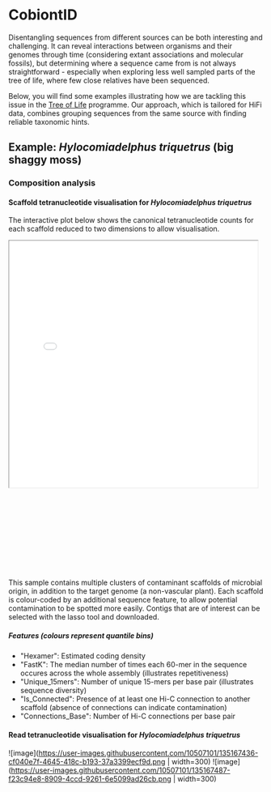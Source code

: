 # CobiontID

<style>
  #IDNAME {
  -moz-transform: scale(0.75, 0.75); 
  -webkit-transform: scale(0.75, 0.75); 
  -o-transform: scale(0.75, 0.75);
  -ms-transform: scale(0.75, 0.75);
  transform: scale(0.75, 0.75); 
  -moz-transform-origin: top left;
  -webkit-transform-origin: top left;
  -o-transform-origin: top left;
  -ms-transform-origin: top left;
  transform-origin: top left;
  display: block;
  vertical-align: bottom;
  padding: 0 !important;
  margin: 0 !important;
  }
</style>

Disentangling sequences from different sources can be both interesting and challenging. It can reveal interactions between organisms and their genomes through time (considering extant associations and molecular fossils), but determining where a sequence came from is not always straightforward - especially when exploring less well sampled parts of the tree of life, where few close relatives have been sequenced.

Below, you will find some examples illustrating how we are tackling this issue in the <a href="https://www.sanger.ac.uk/programme/tree-of-life/">Tree of Life</a> programme. Our approach, which is tailored for HiFi data, combines grouping sequences from the same source with finding reliable taxonomic hints.

## Example: _Hylocomiadelphus triquetrus_ (big shaggy moss)
### Composition analysis
#### Scaffold tetranucleotide visualisation for _Hylocomiadelphus triquetrus_
The interactive plot below shows the canonical tetranucleotide counts for each scaffold reduced to two dimensions to allow visualisation.

<div>
<iframe
  src="./examples/cbHylTriq8_scaffolds_multi_select.html"
  style="width:130%; height:650px;"  class="is-fullwidth"
  id="IDNAME">
</iframe>
</div>

This sample contains multiple clusters of contaminant scaffolds of microbial origin, in addition to the target genome (a non-vascular plant). Each scaffold is colour-coded by an additional sequence feature, to allow potential contamination to be spotted more easily. Contigs that are of interest can be selected with the lasso tool and downloaded.

##### Features (colours represent quantile bins)
- "Hexamer": Estimated coding density
- "FastK": The median number of times each 60-mer in the sequence occures across the whole assembly (illustrates repetitiveness)
- "Unique_15mers": Number of unique 15-mers per base pair (illustrates sequence diversity)
- "Is_Connected": Presence of at least one Hi-C connection to another scaffold (absence of connections can indicate contamination)
- "Connections_Base": Number of Hi-C connections per base pair

#### Read tetranucleotide visualisation for _Hylocomiadelphus triquetrus_

![image](https://user-images.githubusercontent.com/10507101/135167436-cf040e7f-4645-418c-b193-37a3399ecf9d.png | width=300)
![image](https://user-images.githubusercontent.com/10507101/135167487-f23c94e8-8909-4ccd-9261-6e5099ad26cb.png | width=300)

